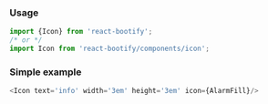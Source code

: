 
### Usage

```js static
import {Icon} from 'react-bootify';
/* or */
import Icon from 'react-bootify/components/icon';
```

### Simple example

```js
<Icon text='info' width='3em' height='3em' icon={AlarmFill}/>
 ```
